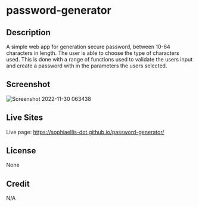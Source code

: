 # password-generator

## Description

A simple web app for generation secure password, between 10-64 characters in length. The user is able to choose the type of characters used.
This is done with a range of functions used to validate the users input and create a password with in the parameters the users selected.

## Screenshot

![Screenshot 2022-11-30 063438](https://user-images.githubusercontent.com/87676748/204724837-b224693b-7d9d-410b-ac76-97c14aff7331.png)

## Live Sites

Live page:
https://sophiaellis-dot.github.io/password-generator/

## License

None

## Credit

N/A
